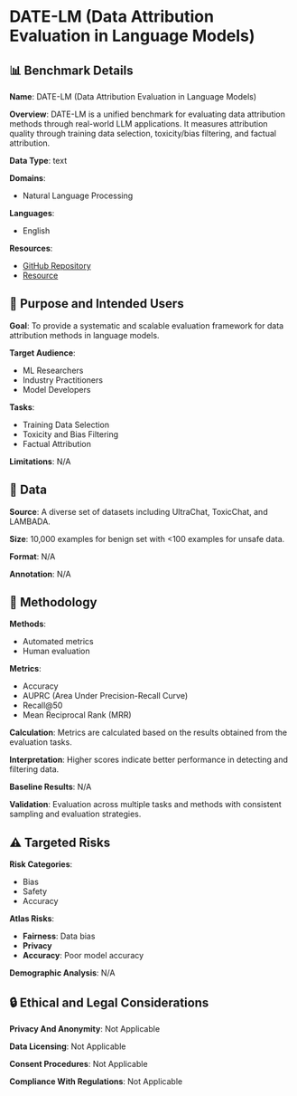 # DATE-LM (Data Attribution Evaluation in Language Models)

## 📊 Benchmark Details

**Name**: DATE-LM (Data Attribution Evaluation in Language Models)

**Overview**: DATE-LM is a unified benchmark for evaluating data attribution methods through real-world LLM applications. It measures attribution quality through training data selection, toxicity/bias filtering, and factual attribution.

**Data Type**: text

**Domains**:
- Natural Language Processing

**Languages**:
- English

**Resources**:
- [GitHub Repository](https://github.com/DataAttributionEval/DATE-LM)
- [Resource](https://huggingface.co/DataAttributionEval)

## 🎯 Purpose and Intended Users

**Goal**: To provide a systematic and scalable evaluation framework for data attribution methods in language models.

**Target Audience**:
- ML Researchers
- Industry Practitioners
- Model Developers

**Tasks**:
- Training Data Selection
- Toxicity and Bias Filtering
- Factual Attribution

**Limitations**: N/A

## 💾 Data

**Source**: A diverse set of datasets including UltraChat, ToxicChat, and LAMBADA.

**Size**: 10,000 examples for benign set with <100 examples for unsafe data.

**Format**: N/A

**Annotation**: N/A

## 🔬 Methodology

**Methods**:
- Automated metrics
- Human evaluation

**Metrics**:
- Accuracy
- AUPRC (Area Under Precision-Recall Curve)
- Recall@50
- Mean Reciprocal Rank (MRR)

**Calculation**: Metrics are calculated based on the results obtained from the evaluation tasks.

**Interpretation**: Higher scores indicate better performance in detecting and filtering data.

**Baseline Results**: N/A

**Validation**: Evaluation across multiple tasks and methods with consistent sampling and evaluation strategies.

## ⚠️ Targeted Risks

**Risk Categories**:
- Bias
- Safety
- Accuracy

**Atlas Risks**:
- **Fairness**: Data bias
- **Privacy**
- **Accuracy**: Poor model accuracy

**Demographic Analysis**: N/A

## 🔒 Ethical and Legal Considerations

**Privacy And Anonymity**: Not Applicable

**Data Licensing**: Not Applicable

**Consent Procedures**: Not Applicable

**Compliance With Regulations**: Not Applicable
